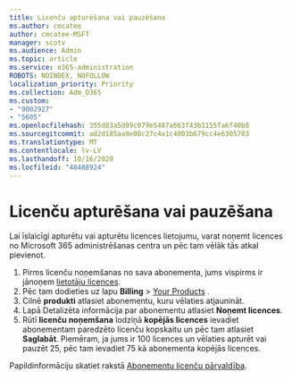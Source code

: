 ```yaml
---
title: Licenču apturēšana vai pauzēšana
ms.author: cmcatee
author: cmcatee-MSFT
manager: scotv
ms.audience: Admin
ms.topic: article
ms.service: o365-administration
ROBOTS: NOINDEX, NOFOLLOW
localization_priority: Priority
ms.collection: Adm_O365
ms.custom:
- "9002927"
- "5605"
ms.openlocfilehash: 355d83a5d99c079e5487a663f43b1155fa6f40b8
ms.sourcegitcommit: ad2d185aa9e08c27c4a1c4803b679cc4e6305703
ms.translationtype: MT
ms.contentlocale: lv-LV
ms.lasthandoff: 10/16/2020
ms.locfileid: "48488924"
---
```

# <a name="suspend-or-pause-licenses"></a>Licenču apturēšana vai pauzēšana

Lai īslaicīgi apturētu vai apturētu licences lietojumu, varat noņemt licences no Microsoft 365 administrēšanas centra un pēc tam vēlāk tās atkal pievienot.

1. Pirms licenču noņemšanas no sava abonementa, jums vispirms ir jānoņem [lietotāju licences](https://docs.microsoft.com/microsoft-365/admin/manage/remove-licenses-from-users).
2. Pēc tam dodieties uz lapu **Billing**  >  [Your Products](https://go.microsoft.com/fwlink/p/?linkid=842054) .
3. Cilnē **produkti** atlasiet abonementu, kuru vēlaties atjaunināt.
4. Lapā Detalizēta informācija par abonementu atlasiet **Noņemt licences**.
5. Rūtī **licenču noņemšana** lodziņā **kopējās licences** ievadiet abonementam paredzēto licenču kopskaitu un pēc tam atlasiet **Saglabāt**. Piemēram, ja jums ir 100 licences un vēlaties apturēt vai pauzēt 25, pēc tam ievadiet 75 kā abonementa kopējās licences.

Papildinformāciju skatiet rakstā [Abonementu licenču pārvaldība](https://docs.microsoft.com/microsoft-365/commerce/licenses/buy-licenses).